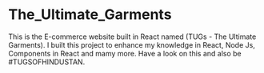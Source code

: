 # The_Ultimate_Garments
This is the E-commerce website built in React named (TUGs - The Ultimate Garments). I built this project to enhance my knowledge in React, Node Js, Components in React and mamy more. Have a look on this and also be #TUGSOFHINDUSTAN.
